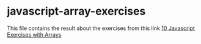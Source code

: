# javascript-array-exercises
This file contains the result about the exercises from this link [10 Javascript Exercises with Arrays](https://medium.com/@andrey.igorevich.borisov/10-javascript-exercises-with-arrays-c44eea129fba)
